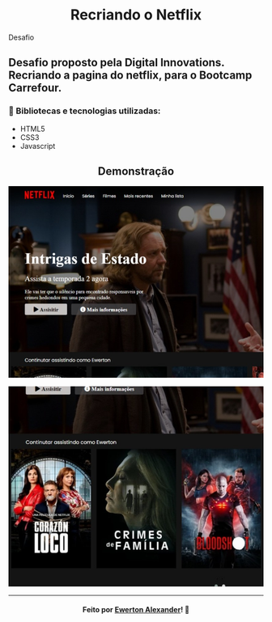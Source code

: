 <h1 align="center">Recriando o Netflix</h1>

Desafio

## Desafio proposto pela Digital Innovations. Recriando a pagina do netflix, para o Bootcamp Carrefour.

### :rocket: Bibliotecas e tecnologias utilizadas:
- HTML5
- CSS3
- Javascript

## <h2 align="center">Demonstração</h2>

![](https://github.com/Ewertonalex/Recriando-o-Netflix/blob/main/demo1.jpg)

![](https://github.com/Ewertonalex/Recriando-o-Netflix/blob/main/demo2.jpg)

---

<h4 align="center">
    Feito por <a href="https://www.linkedin.com/in/ewerton-alexander-oliveira-batista-780869232/" target="_blank">Ewerton Alexander</a>!
    <g-emoji class="g-emoji" alias="wave" fallback-src="https://github.githubassets.com/images/icons/emoji/unicode/1f44b.png">👋</g-emoji>
</h4>

